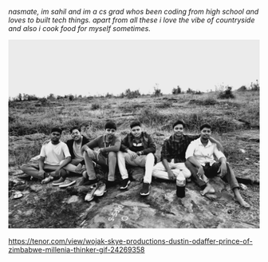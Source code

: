 *nasmate, im sahil and im a cs grad whos been coding from high school and loves to built tech things. apart from all these i love the vibe of countryside and also i cook food for myself sometimes.*

![My Banner](https://github.com/ogsahil/ogsahil/blob/main/countryside.jpg)



https://tenor.com/view/wojak-skye-productions-dustin-odaffer-prince-of-zimbabwe-millenia-thinker-gif-24269358
